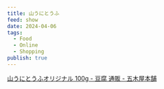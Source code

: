 ```yaml
---
title: 山うにとうふ
feed: show
date: 2024-04-06
tags:
  - Food
  - Online
  - Shopping
publish: true
---
```

[山うにとうふオリジナル 100g - 豆腐 通販 - 五木屋本舗](https://itsukiyahonpo.co.jp/SHOP/101.html)